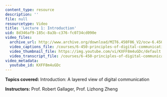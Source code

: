 ```yaml
---
content_type: resource
description: ''
file: null
resourcetype: Video
title: 'Lecture 1: Introduction'
uid: 8d346af9-185c-8a3b-c376-fc0734cd090e
video_files:
  archive_url: http://www.archive.org/download/MIT6.450F06_V2/ocw-6.450-f06-2003-09-03_300k.mp4
  video_captions_file: /courses/6-450-principles-of-digital-communications-i-fall-2006/95a1a995a4aa5dc58fc9860b01f2be5c_KXFF8m4uGDc.vtt
  video_thumbnail_file: https://img.youtube.com/vi/KXFF8m4uGDc/default.jpg
  video_transcript_file: /courses/6-450-principles-of-digital-communications-i-fall-2006/83f24feebc759e5eeabeb0390f453701_KXFF8m4uGDc.pdf
video_metadata:
  youtube_id: KXFF8m4uGDc
---
```


**Topics covered:** Introduction: A layered view of digital communication

**Instructors:** Prof. Robert Gallager, Prof. Lizhong Zheng